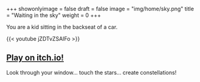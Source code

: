 +++
showonlyimage = false
draft = false
image = "img/home/sky.png"
title = "Waiting in the sky"
weight = 0
+++

You are a kid sitting in the backseat of a car.
<!--more-->

{{< youtube jZDTvZSAIFo >}}

## [Play on itch.io!](https://ludipe.itch.io/waiting-in-the-sky)

Look through your window... touch the stars... create constellations!